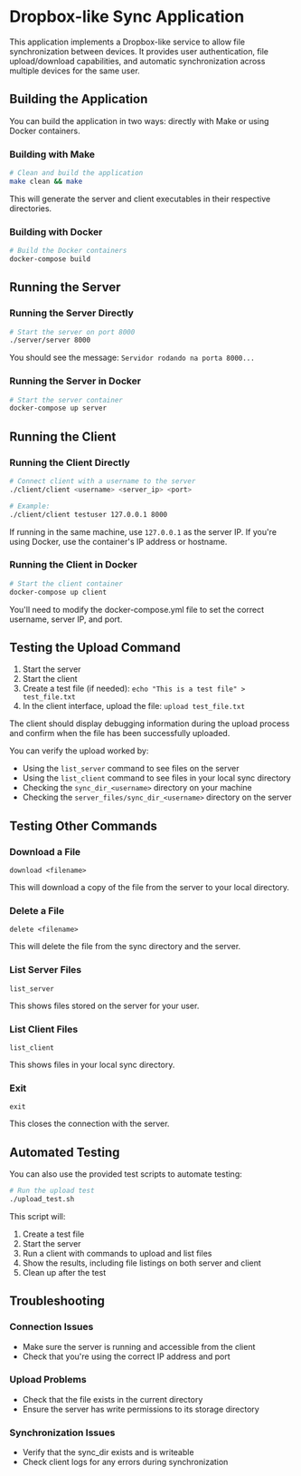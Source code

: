 # Dropbox-like Sync Application

This application implements a Dropbox-like service to allow file synchronization between devices. It provides user authentication, file upload/download capabilities, and automatic synchronization across multiple devices for the same user.

## Building the Application

You can build the application in two ways: directly with Make or using Docker containers.

### Building with Make

```bash
# Clean and build the application
make clean && make
```

This will generate the server and client executables in their respective directories.

### Building with Docker

```bash
# Build the Docker containers
docker-compose build
```

## Running the Server

### Running the Server Directly

```bash
# Start the server on port 8000
./server/server 8000
```

You should see the message: `Servidor rodando na porta 8000...`

### Running the Server in Docker

```bash
# Start the server container
docker-compose up server
```

## Running the Client

### Running the Client Directly

```bash
# Connect client with a username to the server
./client/client <username> <server_ip> <port>

# Example:
./client/client testuser 127.0.0.1 8000
```

If running in the same machine, use `127.0.0.1` as the server IP. If you're using Docker, use the container's IP address or hostname.

### Running the Client in Docker

```bash
# Start the client container
docker-compose up client
```

You'll need to modify the docker-compose.yml file to set the correct username, server IP, and port.

## Testing the Upload Command

1. Start the server
2. Start the client
3. Create a test file (if needed): `echo "This is a test file" > test_file.txt`
4. In the client interface, upload the file: `upload test_file.txt`

The client should display debugging information during the upload process and confirm when the file has been successfully uploaded.

You can verify the upload worked by:
- Using the `list_server` command to see files on the server
- Using the `list_client` command to see files in your local sync directory
- Checking the `sync_dir_<username>` directory on your machine
- Checking the `server_files/sync_dir_<username>` directory on the server

## Testing Other Commands

### Download a File

```
download <filename>
```

This will download a copy of the file from the server to your local directory.

### Delete a File

```
delete <filename>
```

This will delete the file from the sync directory and the server.

### List Server Files

```
list_server
```

This shows files stored on the server for your user.

### List Client Files

```
list_client
```

This shows files in your local sync directory.

### Exit

```
exit
```

This closes the connection with the server.

## Automated Testing

You can also use the provided test scripts to automate testing:

```bash
# Run the upload test
./upload_test.sh
```

This script will:
1. Create a test file
2. Start the server
3. Run a client with commands to upload and list files
4. Show the results, including file listings on both server and client
5. Clean up after the test

## Troubleshooting

### Connection Issues
- Make sure the server is running and accessible from the client
- Check that you're using the correct IP address and port

### Upload Problems
- Check that the file exists in the current directory
- Ensure the server has write permissions to its storage directory

### Synchronization Issues
- Verify that the sync_dir exists and is writeable
- Check client logs for any errors during synchronization
